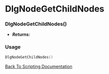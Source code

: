 # DlgNodeGetChildNodes

### DlgNodeGetChildNodes()
- ***Returns:*** 

### Usage

```Lua
DlgNodeGetChildNodes()
```


[Back To Scripting Documentation](../README.md)
